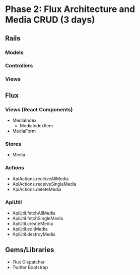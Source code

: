 # Phase 2: Flux Architecture and Media CRUD (3 days)

## Rails
### Models

### Controllers

### Views

## Flux
### Views (React Components)
* MediaIndex
  - MediaIndexItem
* MediaForm

### Stores
* Media

### Actions
* ApiActions.receiveAllMedia
* ApiActions.receiveSingleMedia
* ApiActions.deleteMedia

### ApiUtil
* ApiUtil.fetchAllMedia
* ApiUtil.fetchSingleMedia
* ApiUtil.createMedia
* ApiUtil.editMedia
* ApiUtil.destroyMedia

## Gems/Libraries
* Flux Dispatcher
* Twitter Bootstrap
